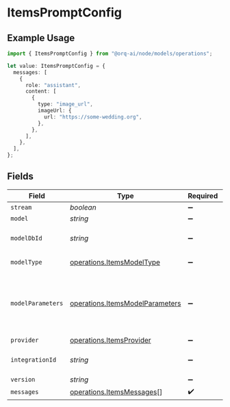 # ItemsPromptConfig

## Example Usage

```typescript
import { ItemsPromptConfig } from "@orq-ai/node/models/operations";

let value: ItemsPromptConfig = {
  messages: [
    {
      role: "assistant",
      content: [
        {
          type: "image_url",
          imageUrl: {
            url: "https://some-wedding.org",
          },
        },
      ],
    },
  ],
};
```

## Fields

| Field                                                                              | Type                                                                               | Required                                                                           | Description                                                                        |
| ---------------------------------------------------------------------------------- | ---------------------------------------------------------------------------------- | ---------------------------------------------------------------------------------- | ---------------------------------------------------------------------------------- |
| `stream`                                                                           | *boolean*                                                                          | :heavy_minus_sign:                                                                 | N/A                                                                                |
| `model`                                                                            | *string*                                                                           | :heavy_minus_sign:                                                                 | N/A                                                                                |
| `modelDbId`                                                                        | *string*                                                                           | :heavy_minus_sign:                                                                 | The id of the resource                                                             |
| `modelType`                                                                        | [operations.ItemsModelType](../../models/operations/itemsmodeltype.md)             | :heavy_minus_sign:                                                                 | The type of the model                                                              |
| `modelParameters`                                                                  | [operations.ItemsModelParameters](../../models/operations/itemsmodelparameters.md) | :heavy_minus_sign:                                                                 | Model Parameters: Not all parameters apply to every model                          |
| `provider`                                                                         | [operations.ItemsProvider](../../models/operations/itemsprovider.md)               | :heavy_minus_sign:                                                                 | N/A                                                                                |
| `integrationId`                                                                    | *string*                                                                           | :heavy_minus_sign:                                                                 | The id of the resource                                                             |
| `version`                                                                          | *string*                                                                           | :heavy_minus_sign:                                                                 | N/A                                                                                |
| `messages`                                                                         | [operations.ItemsMessages](../../models/operations/itemsmessages.md)[]             | :heavy_check_mark:                                                                 | N/A                                                                                |